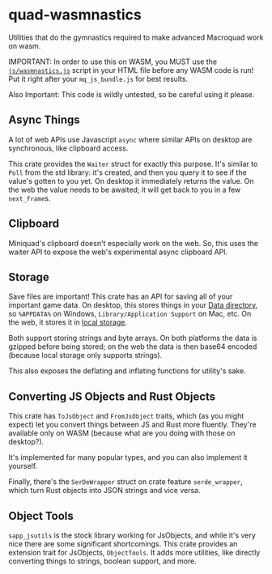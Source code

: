 # quad-wasmnastics

Utilities that do the gymnastics required to make advanced Macroquad work on wasm.

IMPORTANT: In order to use this on WASM, you MUST use the [`js/wasmnastics.js`](js/wasmnastics.js) script in your HTML file
before any WASM code is run! Put it right after your `mq_js_bundle.js` for best results.

Also Important: This code is wildly untested, so be careful using it please.

## Async Things

A lot of web APIs use Javascript `async` where similar APIs on desktop are synchronous, like clipboard access.

This crate provides the `Waiter` struct for exactly this purpose. It's similar to `Poll` from the std library: it's created,
and then you query it to see if the value's gotten to you yet. On desktop it immediately returns the value.
On the web the value needs to be awaited; it will get back to you in a few `next_frame`s.

## Clipboard

Miniquad's clipboard doesn't especially work on the web. So, this uses the waiter API to expose the web's experimental
async clipboard API.

## Storage

Save files are important! This crate has an API for saving all of your important game data. On desktop, this stores things in your [Data directory](https://docs.rs/dirs/3.0.2/dirs/fn.data_dir.html), so `%APPDATA%` on Windows, `Library/Application Support` on Mac, etc. On the web, it stores it in [local storage](https://developer.mozilla.org/en-US/docs/Web/API/Window/localStorage).

Both support storing strings and byte arrays. On both platforms the data is gzipped before being stored; on the web the data is then base64 encoded (because local storage only supports strings).

This also exposes the deflating and inflating functions for utility's sake.

## Converting JS Objects and Rust Objects

This crate has `ToJsObject` and `FromJsObject` traits, which (as you might expect) let you convert things between
JS and Rust more fluently. They're available only on WASM (because what are you doing with those on desktop?).

It's implemented for many popular types, and you can also implement it yourself.

Finally, there's the `SerDeWrapper` struct on crate feature `serde_wrapper`, which turn Rust objects into JSON strings and vice versa.

## Object Tools

`sapp_jsutils` is the stock library working for JsObjects, and while it's very nice there are some significant shortcomings.
This crate provides an extension trait for JsObjects, `ObjectTools`. It adds more utilities, like directly converting things to strings,
boolean support, and more.
